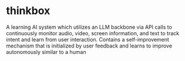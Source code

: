 # thinkbox
A learning AI system which utilizes an LLM backbone via API calls to continuously monitor audio, video, screen information, and text to track intent and learn from user interaction. Contains a self-improvement mechanism that is initialized by user feedback and learns to improve autonomously similar to a human
